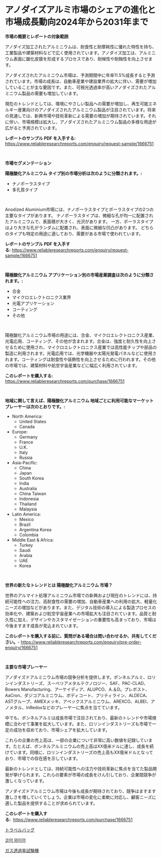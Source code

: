<p><h1>アノダイズアルミ市場のシェアの進化と市場成長動向2024年から2031年まで</h1></p><p><strong>市場の概要とレポートの対象範囲</strong></p>
<p><p>アノダイズ加工されたアルミニウムは、耐食性と耐摩耗性に優れた特性を持ち、工業製品や建築材料などで広く使用されています。アノダイズ加工は、アルミニウム表面に酸化皮膜を形成するプロセスであり、耐候性や耐蝕性を向上させます。</p><p>アノダイズされたアルミニウム市場は、予測期間中に年率11.5%成長すると予測されています。市場の成長は、自動車産業や建設業界の拡大に伴い、需要が増加していることが主な要因です。また、可視光透過率が高いアノダイズされたアルミニウム製品の需要も増加しています。</p><p>現在のトレンドとしては、環境にやさしい製品への需要が増加し、再生可能エネルギー産業向けのアノダイズされたアルミニウム製品が注目されています。将来の見通しでは、新興市場や技術革新による需要の増加が期待されています。それに伴い、市場規模は拡大し、アノダイズされたアルミニウム製品の多様な用途が広がると予測されています。</p></p>
<p><strong>レポートのサンプル PDF を入手する:</strong> <a href="https://www.reliableresearchreports.com/enquiry/request-sample/1666751">https://www.reliableresearchreports.com/enquiry/request-sample/1666751</a></p>
<p>&nbsp;</p>
<p><strong>市場セグメンテーション</strong></p>
<p><strong>陽極酸化アルミニウム タイプ別の市場分析は次のように分類されます。:</strong></p>
<p><ul><li>ナノポーラスタイプ</li><li>多孔質タイプ</li></ul></p>
<p>&nbsp;</p>
<p><p>Anodized Aluminium市場には、ナノポーラスタイプとポーラスタイプの2つの主要なタイプがあります。 ナノポーラスタイプは、微細な孔が均一に配置されたアルミニウムで、表面積が大きく、光沢があります。 一方、ポーラスタイプはより大きな孔がランダムに配置され、表面に微細な凹凸があります。 どちらのタイプも特定の用途に適しており、需要がある市場で使われています。</p></p>
<p><strong>レポートのサンプル PDF を入手する:</strong>&nbsp;<a href="https://www.reliableresearchreports.com/enquiry/request-sample/1666751">https://www.reliableresearchreports.com/enquiry/request-sample/1666751</a></p>
<p>&nbsp;</p>
<p><strong> 陽極酸化アルミニウム アプリケーション別の市場産業調査は次のように分類されます。:</strong></p>
<p><ul><li>合金</li><li>マイクロエレクトロニクス業界</li><li>光電アプリケーション</li><li>コーティング</li><li>その他</li></ul></p>
<p>&nbsp;</p>
<p><p>陽極酸化アルミニウム市場の用途には、合金、マイクロエレクトロニクス産業、光電応用、コーティング、その他が含まれます。合金は、強度と耐久性を向上させるために使用され、マイクロエレクトロニクス産業では高性能チップや部品の製造に利用されます。光電応用では、光学機器や太陽光発電パネルなどに使用されます。コーティングは耐食性や装飾性を向上させるために行われます。その他の市場では、建築材料や航空宇宙産業などに幅広く利用されています。</p></p>
<p><strong>このレポートを購入する:</strong>&nbsp; <a href="https://www.reliableresearchreports.com/purchase/1666751">https://www.reliableresearchreports.com/purchase/1666751</a></p>
<p>&nbsp;</p>
<p><strong>地域に関して言えば、陽極酸化アルミニウム 地域ごとに利用可能なマーケットプレーヤーは次のとおりです。:</strong></p>
<p><ul>
    <li>
        North America:
        <ul>
            <li>United States</li>
            <li>Canada</li>
        </ul>
    </li>
    <li>
        Europe:
        <ul>
            <li>Germany</li>
            <li>France</li>
            <li>U.K.</li>
            <li>Italy</li>
            <li>Russia</li>
        </ul>
    </li>
    <li>
        Asia-Pacific:
        <ul>
            <li>China</li>
            <li>Japan</li>
            <li>South Korea</li>
            <li>India</li>
            <li>Australia</li>
            <li>China Taiwan</li>
            <li>Indonesia</li>
            <li>Thailand</li>
            <li>Malaysia</li>
        </ul>
    </li>
    <li>
        Latin America:
        <ul>
            <li>Mexico</li>
            <li>Brazil</li>
            <li>Argentina Korea</li>
            <li>Colombia</li>
        </ul>
    </li>
    <li>
        Middle East & Africa:
        <ul>
            <li>Turkey</li>
            <li>Saudi</li>
            <li>Arabia</li>
            <li>UAE</li>
            <li>Korea</li>
        </ul>
    </li>
    </ul></p>
<p>&nbsp;</p>
<p><strong>世界の新たなトレンドとは 陽極酸化アルミニウム 市場？</strong></p>
<p><p>世界のアルマイト処理アルミニウム市場での新興および現在のトレンドには、持続可能性への注力、高耐食性の需要の増加、自動車産業への利用の拡大、軽量化ニーズの増加などがあります。また、デジタル技術の導入による製造プロセスの効率化や、建築および航空宇宙産業への市場拡大も注目されています。品質と耐久性に加え、デザインやカスタマイゼーションの重要性も高まっており、市場は今後ますます成長が見込まれています。</p></p>
<p><strong>このレポートを購入する前に、質問がある場合は問い合わせるか、共有してください。</strong>- <a href="https://www.reliableresearchreports.com/enquiry/pre-order-enquiry/1666751">https://www.reliableresearchreports.com/enquiry/pre-order-enquiry/1666751</a></p>
<p>&nbsp;</p>
<p><strong>主要な市場プレーヤー</strong></p>
<p><p>アノダイズドアルミニウム市場の競争分析を提供します。ボンネルアルミ、ロリンインダストリーズ、スーペリアメタルテクノロジー、SAF、PAC-CLAD、Bowers Manufacturing、アーケイディア、ALUPCO、A.＆D。プレボスト、AaCron、ダジコアルミニウム、ボディコート、ブリティライン、ALDECA、ASTグループ、AMEXメッキ、アペックスアルミニウム、AREXCO、ALBEI、アノメタル、InRedoxなどのプレーヤーに焦点を当てています。</p><p>中でも、ボンネルアルミは成長市場で注目されており、最新のトレンドや市場規模に合わせて事業を拡大しています。また、ロリンインダストリーズも市場で一定の成功を収めており、市場シェアを拡大しています。</p><p>これらの企業の売上高は、一部の企業について非常に高い数値を記録しています。たとえば、ボンネルアルミニウムの売上高はXX億米ドルに達し、成長を続けています。同様に、ロリンインダストリーズの売上高もXX億米ドルとなっており、市場での存在感を示しています。</p><p>最新のトレンドとしては、持続可能性への注力や技術革新に焦点を当てた製品開発が挙げられます。これらの要素が市場の成長をけん引しており、企業間競争が激しくなっています。</p><p>アノダイズドアルミニウム市場は今後も成長が期待されており、競争はますます激しさを増していくでしょう。企業は市場の変化に柔軟に対応し、顧客ニーズに適した製品を提供することが求められています。</p></p>
<p><strong>このレポートを購入する:</strong>&nbsp;&nbsp;<a href="https://www.reliableresearchreports.com/purchase/1666751">https://www.reliableresearchreports.com/purchase/1666751</a></p>
<p><p><a href="https://medium.com/@levihamilton5801940/%E6%97%85%E8%A1%8C%E3%83%90%E3%83%83%E3%82%B0%E5%B8%82%E5%A0%B4%E3%81%AF-%E5%B8%82%E5%A0%B4%E3%82%B7%E3%82%A7%E3%82%A2-%E5%B8%82%E5%A0%B4%E3%83%88%E3%83%AC%E3%83%B3%E3%83%89-%E5%B8%82%E5%A0%B4%E6%88%90%E9%95%B7%E3%81%AB%E9%96%A2%E3%81%99%E3%82%8B%E6%83%85%E5%A0%B1%E3%82%92%E6%8F%90%E4%BE%9B%E3%81%97%E3%81%BE%E3%81%99-1ab063da000c">トラベルバッグ</a></p><p><a href="https://medium.com/@wilsoniehn789562023/%EC%BD%94%EC%96%B4%EB%93%9C-%EC%99%80%EC%9D%B4%EC%96%B4-%EC%8B%9C%EC%9E%A5-%EC%A0%90%EC%9C%A0%EC%9C%A8-%EB%B3%80%ED%99%94-%EB%B0%8F-%EC%8B%9C%EC%9E%A5-%EC%84%B1%EC%9E%A5-%EB%8F%99%ED%96%A5-2024%EB%85%84-2031%EB%85%84-29f456db85c7">코어 와이어</a></p><p><a href="https://medium.com/@aaronanfotrrd897367/%E3%82%AC%E3%82%B9%E9%80%8F%E9%81%8E%E6%80%A7%E8%A9%A6%E9%A8%93%E6%A9%9F%E5%B8%82%E5%A0%B4%E3%81%AE%E8%A6%8F%E6%A8%A1%E3%81%A8%E5%B8%82%E5%A0%B4%E5%8B%95%E5%90%91-%E5%AE%8C%E5%85%A8%E3%81%AA%E6%A5%AD%E7%95%8C%E3%81%AE%E6%A6%82%E8%A6%81-2024%E5%B9%B4%E3%81%8B%E3%82%892031%E5%B9%B4%E3%81%BE%E3%81%A7-945e88b31dd0">ガス透過率試験機</a></p></p>
